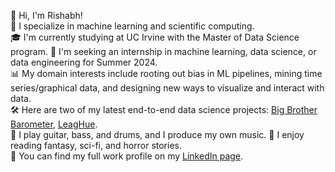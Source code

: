 👋 Hi, I'm Rishabh!  
👾 I specialize in machine learning and scientific computing.  
🎓 I'm currently studying at UC Irvine with the Master of Data Science program.
💼 I'm seeking an internship in machine learning, data science, or data engineering for Summer 2024.  
📊 My domain interests include rooting out bias in ML pipelines, mining time series/graphical data, and designing new ways to visualize and interact with data.  
🛠️ Here are two of my latest end-to-end data science projects: [Big Brother Barometer](https://github.com/vermarish/docs-BBBarometer), [LeagHue](https://github.com/vermarish/LeagHue).  
🎵 I play guitar, bass, and drums, and I produce my own music.
📕 I enjoy reading fantasy, sci-fi, and horror stories.  
📝 You can find my full work profile on my [LinkedIn page](https://www.linkedin.com/in/vermarish/).
